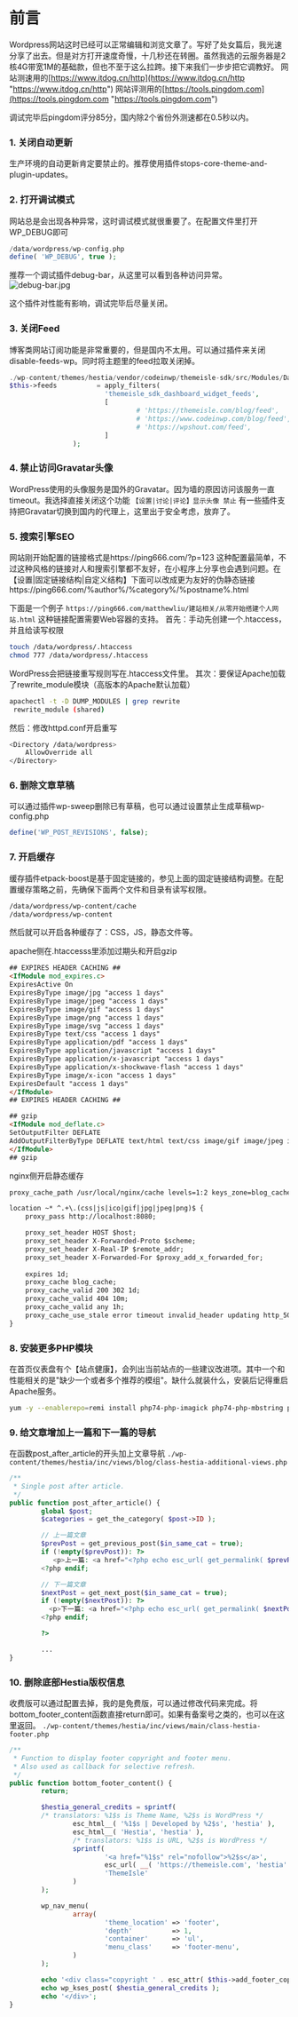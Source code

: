 # 前言
Wordpress网站这时已经可以正常编辑和浏览文章了。写好了处女篇后，我光速分享了出去。但是对方打开速度奇慢，十几秒还在转圈。虽然我选的云服务器是2核4G带宽1M的基础款，但也不至于这么拉跨。接下来我们一步步把它调教好。
网站测速用的[https://www.itdog.cn/http](https://www.itdog.cn/http "https://www.itdog.cn/http")
网站评测用的[https://tools.pingdom.com](https://tools.pingdom.com "https://tools.pingdom.com")

调试完毕后pingdom评分85分，国内除2个省份外测速都在0.5秒以内。

### 1. 关闭自动更新
生产环境的自动更新肯定要禁止的。推荐使用插件stops-core-theme-and-plugin-updates。

### 2. 打开调试模式
网站总是会出现各种异常，这时调试模式就很重要了。在配置文件里打开WP_DEBUG即可
```php
/data/wordpress/wp-config.php
define( 'WP_DEBUG', true );
```

推荐一个调试插件debug-bar，从这里可以看到各种访问异常。
![debug-bar.jpg](https://ping666.com/wp-content/uploads/2024/09/debug-bar.jpg "debug-bar.jpg")

这个插件对性能有影响，调试完毕后尽量关闭。

### 3. 关闭Feed
博客类网站订阅功能是非常重要的，但是国内不太用。可以通过插件来关闭disable-feeds-wp。同时将主题里的feed拉取关闭掉。
```php
./wp-content/themes/hestia/vendor/codeinwp/themeisle-sdk/src/Modules/Dashboard_widget.php
$this->feeds          = apply_filters(
                        'themeisle_sdk_dashboard_widget_feeds',
                        [
                                # 'https://themeisle.com/blog/feed',
                                # 'https://www.codeinwp.com/blog/feed',
                                # 'https://wpshout.com/feed',
                        ]
                );
```

### 4. 禁止访问Gravatar头像
WordPress使用的头像服务是国外的Gravatar。因为墙的原因访问该服务一直timeout。我选择直接关闭这个功能
`【设置|讨论|评论】显示头像 禁止`
有一些插件支持把Gravatar切换到国内的代理上，这里出于安全考虑，放弃了。

### 5. 搜索引擎SEO
网站刚开始配置的链接格式是https://ping666.com/?p=123
这种配置最简单，不过这种风格的链接对人和搜索引擎都不友好，在小程序上分享也会遇到问题。在【设置|固定链接结构|自定义结构】下面可以改成更为友好的伪静态链接https://ping666.com/%author%/%category%/%postname%.html

下面是一个例子
`https://ping666.com/matthewliu/建站相关/从零开始搭建个人网站.html`
这种链接配置需要Web容器的支持。
首先：手动先创建一个.htaccess，并且给读写权限
```bash
touch /data/wordpress/.htaccess
chmod 777 /data/wordpress/.htaccess
```

WordPress会把链接重写规则写在.htaccess文件里。
其次：要保证Apache加载了rewrite_module模块（高版本的Apache默认加载）
```bash
apachectl -t -D DUMP_MODULES | grep rewrite
 rewrite_module (shared)
```

然后：修改httpd.conf开启重写
```bash
<Directory /data/wordpress>
    AllowOverride all
</Directory>
```

### 6. 删除文章草稿
可以通过插件wp-sweep删除已有草稿，也可以通过设置禁止生成草稿wp-config.php
```php
define('WP_POST_REVISIONS', false);
```

### 7. 开启缓存
缓存插件etpack-boost是基于固定链接的，参见上面的固定链接结构调整。在配置缓存策略之前，先确保下面两个文件和目录有读写权限。
```bash
/data/wordpress/wp-content/cache
/data/wordpress/wp-content
```

然后就可以开启各种缓存了：CSS，JS，静态文件等。

apache侧在.htaccesss里添加过期头和开启gzip
```html
## EXPIRES HEADER CACHING ##
<IfModule mod_expires.c>
ExpiresActive On
ExpiresByType image/jpg "access 1 days"
ExpiresByType image/jpeg "access 1 days"
ExpiresByType image/gif "access 1 days"
ExpiresByType image/png "access 1 days"
ExpiresByType image/svg "access 1 days"
ExpiresByType text/css "access 1 days"
ExpiresByType application/pdf "access 1 days"
ExpiresByType application/javascript "access 1 days"
ExpiresByType application/x-javascript "access 1 days"
ExpiresByType application/x-shockwave-flash "access 1 days"
ExpiresByType image/x-icon "access 1 days"
ExpiresDefault "access 1 days"
</IfModule>
## EXPIRES HEADER CACHING ##

## gzip
<IfModule mod_deflate.c>
SetOutputFilter DEFLATE
AddOutputFilterByType DEFLATE text/html text/css image/gif image/jpeg image/png application/x-javascript
</IfModule>
## gzip
```

nginx侧开启静态缓存
```xml
proxy_cache_path /usr/local/nginx/cache levels=1:2 keys_zone=blog_cache:10m max_size=10g inactive=60m use_temp_path=off;

location ~* ^.+\.(css|js|ico|gif|jpg|jpeg|png)$ {
    proxy_pass http://localhost:8080;

    proxy_set_header HOST $host;
    proxy_set_header X-Forwarded-Proto $scheme;
    proxy_set_header X-Real-IP $remote_addr;
    proxy_set_header X-Forwarded-For $proxy_add_x_forwarded_for;
    
    expires 1d;
    proxy_cache blog_cache;
    proxy_cache_valid 200 302 1d;
    proxy_cache_valid 404 10m;
    proxy_cache_valid any 1h;
    proxy_cache_use_stale error timeout invalid_header updating http_500 http_502 http_503 http_504;
}
```

### 8. 安装更多PHP模块
在首页仪表盘有个【站点健康】，会列出当前站点的一些建议改进项。其中一个和性能相关的是"缺少一个或者多个推荐的模组"。缺什么就装什么，安装后记得重启Apache服务。
```bash
yum -y --enablerepo=remi install php74-php-imagick php74-php-mbstring php74-php-zip php74-php-intl
```

### 9. 给文章增加上一篇和下一篇的导航
在函数post_after_article的开头加上文章导航
`./wp-content/themes/hestia/inc/views/blog/class-hestia-additional-views.php`
```php
/**
 * Single post after article.
 */
public function post_after_article() {
        global $post;
        $categories = get_the_category( $post->ID );

        // 上一篇文章
        $prevPost = get_previous_post($in_same_cat = true);
        if (!empty($prevPost)): ?>
           <p>上一篇: <a href="<?php echo esc_url( get_permalink( $prevPost->ID ) ); ?>"><?php echo $prevPost->post_title; ?></a></p>
        <?php endif;

        // 下一篇文章
        $nextPost = get_next_post($in_same_cat = true);
        if (!empty($nextPost)): ?>
          <p>下一篇: <a href="<?php echo esc_url( get_permalink( $nextPost->ID ) ); ?>"><?php echo $nextPost->post_title; ?></a></p>
        <?php endif;

        ?>

        ...
}
```

### 10. 删除底部Hestia版权信息
收费版可以通过配置去掉，我的是免费版，可以通过修改代码来完成。将bottom_footer_content函数直接return即可。如果有备案号之类的，也可以在这里返回。
`./wp-content/themes/hestia/inc/views/main/class-hestia-footer.php`
```php
/**
 * Function to display footer copyright and footer menu.
 * Also used as callback for selective refresh.
 */
public function bottom_footer_content() {
        return;

        $hestia_general_credits = sprintf(
        /* translators: %1$s is Theme Name, %2$s is WordPress */
                esc_html__( '%1$s | Developed by %2$s', 'hestia' ),
                esc_html__( 'Hestia', 'hestia' ),
                /* translators: %1$s is URL, %2$s is WordPress */
                sprintf(
                        '<a href="%1$s" rel="nofollow">%2$s</a>',
                        esc_url( __( 'https://themeisle.com', 'hestia' ) ),
                        'ThemeIsle'
                )
        );

        wp_nav_menu(
                array(
                        'theme_location' => 'footer',
                        'depth'          => 1,
                        'container'      => 'ul',
                        'menu_class'     => 'footer-menu',
                )
        );

        echo '<div class="copyright ' . esc_attr( $this->add_footer_copyright_alignment_class() ) . '">';
        echo wp_kses_post( $hestia_general_credits );
        echo '</div>';
}
```
